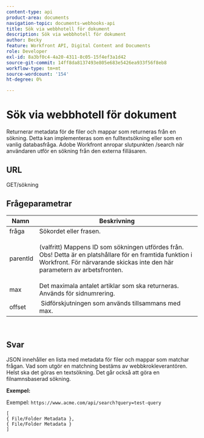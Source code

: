 ```yaml
---
content-type: api
product-area: documents
navigation-topic: documents-webhooks-api
title: Sök via webbhotell för dokument
description: Sök via webbhotell för dokument
author: Becky
feature: Workfront API, Digital Content and Documents
role: Developer
exl-id: 8a3bf0c4-4a20-4311-8c05-15f4ef3a1d42
source-git-commit: 14ff8da8137493e805e683e5426ea933f56f8eb8
workflow-type: tm+mt
source-wordcount: '154'
ht-degree: 0%

---
```


# Sök via webbhotell för dokument

Returnerar metadata för de filer och mappar som returneras från en sökning. Detta kan implementeras som en fulltextsökning eller som en vanlig databasfråga. Adobe Workfront anropar slutpunkten /search när användaren utför en sökning från den externa filläsaren.

## URL

GET/sökning

## Frågeparametrar

<table style="table-layout:auto"> 
 <col> 
 <col> 
 <thead> 
  <tr> 
   <th>Namn </th> 
   <th>Beskrivning</th> 
  </tr> 
 </thead> 
 <tbody> 
  <tr> 
   <td>fråga</td> 
   <td>Sökordet eller frasen.</td> 
  </tr> 
  <tr> 
   <td>parentId</td> 
   <td> <p>(valfritt) Mappens ID som sökningen utfördes från. Obs! Detta är en platshållare för en framtida funktion i Workfront. För närvarande skickas inte den här parametern av arbetsfronten. </p> </td> 
  </tr> 
  <tr> 
   <td>max</td> 
   <td>Det maximala antalet artiklar som ska returneras. Används för sidnumrering.</td> 
  </tr> 
  <tr> 
   <td>offset</td> 
   <td> Sidförskjutningen som används tillsammans med max.</td> 
  </tr> 
 </tbody> 
</table>

 

## Svar

JSON innehåller en lista med metadata för filer och mappar som matchar frågan. Vad som utgör en matchning bestäms av webbkrokleverantören. Helst ska det göras en textsökning. Det går också att göra en filnamnsbaserad sökning.

**Exempel:**

Exempel:  `https://www.acme.com/api/search?query=test-query`

```
[ 
{ File/Folder Metadata },
{ File/Folder Metadata } 
]
```
